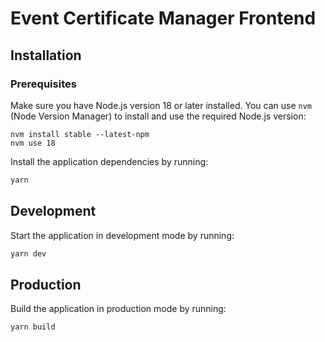 # Event Certificate Manager Frontend

## Installation
### Prerequisites
Make sure you have Node.js version 18 or later installed. You can use `nvm` (Node Version Manager) to install and use the required Node.js version:

```commandline
nvm install stable --latest-npm
nvm use 18
```

Install the application dependencies by running:

```sh
yarn
```

## Development

Start the application in development mode by running:

```sh
yarn dev
```

## Production

Build the application in production mode by running:

```sh
yarn build
```

